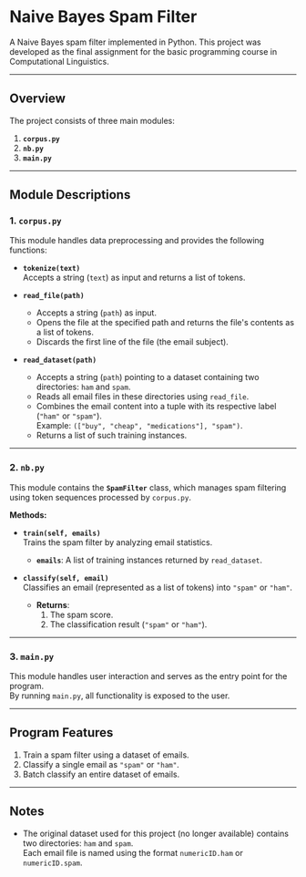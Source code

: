 # Naive Bayes Spam Filter

A Naive Bayes spam filter implemented in Python. This project was developed as the final assignment for the basic programming course in Computational Linguistics.

---

## Overview

The project consists of three main modules:  
1. **`corpus.py`**  
2. **`nb.py`**  
3. **`main.py`**

---

## Module Descriptions

### 1. `corpus.py`

This module handles data preprocessing and provides the following functions:

- **`tokenize(text)`**  
  Accepts a string (`text`) as input and returns a list of tokens.

- **`read_file(path)`**  
  - Accepts a string (`path`) as input.  
  - Opens the file at the specified path and returns the file's contents as a list of tokens.  
  - Discards the first line of the file (the email subject).

- **`read_dataset(path)`**  
  - Accepts a string (`path`) pointing to a dataset containing two directories: `ham` and `spam`.  
  - Reads all email files in these directories using `read_file`.  
  - Combines the email content into a tuple with its respective label (`"ham"` or `"spam"`).  
    Example: `(["buy", "cheap", "medications"], "spam")`.  
  - Returns a list of such training instances.

---

### 2. `nb.py`

This module contains the **`SpamFilter`** class, which manages spam filtering using token sequences processed by `corpus.py`.

**Methods:**

- **`train(self, emails)`**  
  Trains the spam filter by analyzing email statistics.  
  - **`emails`**: A list of training instances returned by `read_dataset`.

- **`classify(self, email)`**  
  Classifies an email (represented as a list of tokens) into `"spam"` or `"ham"`.  
  - **Returns**:  
    1. The spam score.  
    2. The classification result (`"spam"` or `"ham"`).

---

### 3. `main.py`

This module handles user interaction and serves as the entry point for the program.  
By running `main.py`, all functionality is exposed to the user.

---

## Program Features

1. Train a spam filter using a dataset of emails.  
2. Classify a single email as `"spam"` or `"ham"`.  
3. Batch classify an entire dataset of emails.

---

## Notes

- The original dataset used for this project (no longer available) contains two directories: `ham` and `spam`.  
  Each email file is named using the format `numericID.ham` or `numericID.spam`.
